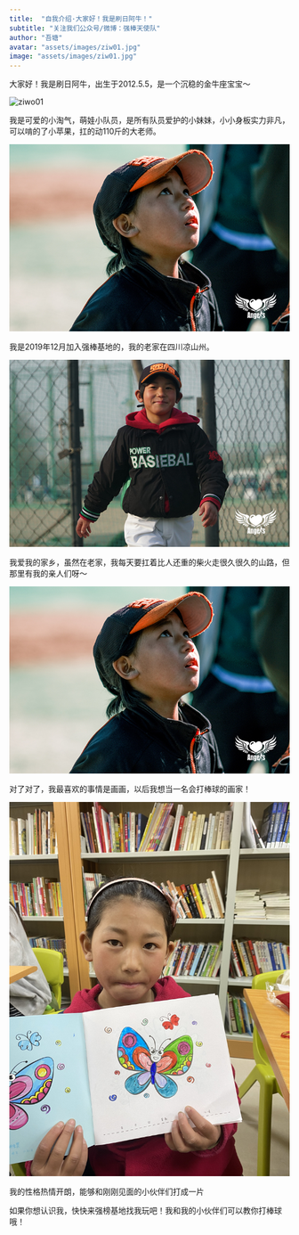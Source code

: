 ```yaml
---
title:  "自我介绍·大家好！我是刷日阿牛！"
subtitle: "关注我们公众号/微博：强棒天使队"
author: "吾塘"
avatar: "assets/images/ziw01.jpg"
image: "assets/images/ziw01.jpg"
---
```


大家好！我是刷日阿牛，出生于2012.5.5，是一个沉稳的金牛座宝宝～

![ziwo01](assets/images/ziwo01.JPG)

我是可爱的小淘气，萌娃小队员，是所有队员爱护的小妹妹，小小身板实力非凡，可以啃的了小苹果，扛的动110斤的大老师。

![ziwo02](assets/images/ziwo02.JPG)

我是2019年12月加入强棒基地的，我的老家在四川凉山州。

![ziwo03](assets/images/ziwo03.JPG)

我爱我的家乡，虽然在老家，我每天要扛着比人还重的柴火走很久很久的山路，但那里有我的亲人们呀～

![ziwo04](assets/images/IMG_9446.JPG)

对了对了，我最喜欢的事情是画画，以后我想当一名会打棒球的画家！

![ziwo05](assets/images/IMG_9460.JPG)

我的性格热情开朗，能够和刚刚见面的小伙伴们打成一片

如果你想认识我，快快来强榜基地找我玩吧！我和我的小伙伴们可以教你打棒球哦！

